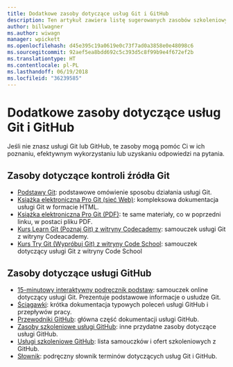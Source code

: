 ```yaml
---
title: Dodatkowe zasoby dotyczące usług Git i GitHub
description: Ten artykuł zawiera listę sugerowanych zasobów szkoleniowych usług Git i GitHub na potrzeby współtworzenia zawartości witryny docs.microsoft.com.
author: billwagner
ms.author: wiwagn
manager: wpickett
ms.openlocfilehash: d45e395c19a0619e0c73f7ad0a3858e0e48098c6
ms.sourcegitcommit: 92aef5ea8bdd692c5c393d5c8f99b9e4f672ef2b
ms.translationtype: HT
ms.contentlocale: pl-PL
ms.lasthandoff: 06/19/2018
ms.locfileid: "36239585"
---
```

# <a name="additional-git-and-github-resources"></a>Dodatkowe zasoby dotyczące usług Git i GitHub

Jeśli nie znasz usługi Git lub GitHub, te zasoby mogą pomóc Ci w ich poznaniu, efektywnym wykorzystaniu lub uzyskaniu odpowiedzi na pytania.

## <a name="git-source-control-resources"></a>Zasoby dotyczące kontroli źródła Git

- [Podstawy Git](https://go.microsoft.com/fwlink/?linkid=853939): podstawowe omówienie sposobu działania usługi Git.
- [Książka elektroniczna Pro Git (sieć Web)](https://go.microsoft.com/fwlink/?linkid=853940): kompleksowa dokumentacja usługi Git w formacie HTML.
- [Książka elektroniczna Pro Git (PDF)](https://progit2.s3.amazonaws.com/en/2016-03-22-f3531/progit-en.1084.pdf): te same materiały, co w poprzedni linku, w postaci pliku PDF.
- [Kurs Learn Git (Poznaj Git) z witryny Codecademy](https://www.codecademy.com/learn/learn-git): samouczek usługi Git z witryny Codeacademy.
- [Kurs Try Git (Wypróbuj Git) z witryny Code School](https://www.codeschool.com/courses/try-git): samouczek dotyczący usługi Git z witryny Code School

## <a name="github-resources"></a>Zasoby dotyczące usługi GitHub

- [15-minutowy interaktywny podręcznik podstaw](https://try.github.io/): samouczek online dotyczący usługi Git. Prezentuje podstawowe informacje o usłudze Git.
- [Ściągawki](https://go.microsoft.com/fwlink/?linkid=853941): krótka dokumentacja typowych poleceń usługi GitHub i przepływów pracy.
- [Przewodniki GitHub](https://guides.github.com/): główna część dokumentacji usługi GitHub.
- [Zasoby szkoleniowe usługi GitHub](https://help.github.com/articles/git-and-github-learning-resources/): inne przydatne zasoby dotyczące usługi GitHub.
- [Usługi szkoleniowe GitHub](https://services.github.com/training/): lista samouczków i ofert szkoleniowych z GitHub.
- [Słownik](https://help.github.com/articles/github-glossary): podręczny słownik terminów dotyczących usług Git i GitHub.
